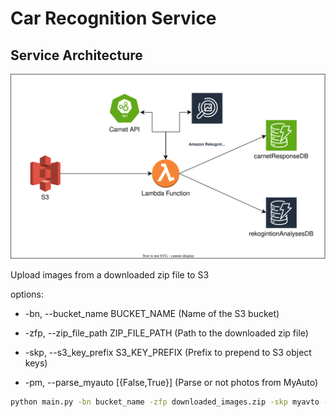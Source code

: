 # Car Recognition Service

## Service Architecture
![image description](service_architecture.svg)

Upload images from a downloaded zip file to S3


options:
* -bn, --bucket_name BUCKET_NAME (Name of the S3 bucket)

* -zfp, --zip_file_path ZIP_FILE_PATH (Path to the downloaded zip file)

* -skp, --s3_key_prefix S3_KEY_PREFIX (Prefix to prepend to S3 object keys)

* -pm, --parse_myauto [{False,True}] (Parse or not photos from MyAuto)


```bash
python main.py -bn bucket_name -zfp downloaded_images.zip -skp myavto -pm True
```
